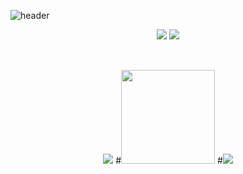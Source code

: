 ![header](https://capsule-render.vercel.app/api?type=waving&color=dbc5b5&height=200&section=header&text=SoYeong's%20Github&fontSize=70&fontColor=ffffff)
<div align="center" style="text-align:center">
<div>
  <a href="mailto:thdud3410@gmail.com"><img src="https://img.shields.io/badge/Gmail-ea4536?style=flat-square&logo=Gmail&logoColor=white"/></a>
  <a href="https://velog.io/@soyeong125"><img src="https://img.shields.io/badge/Velog-20C997?style=flat-square&logo=Velog&logoColor=white"/></a>
</div>
<h2 align="center"></h2>
<br>
<div align="center">
<img src="https://github-readme-stats.vercel.app/api/top-langs/?username=soyeong125&theme=dracula&layout=compact&langs_count=10"/>
#<img src="https://github-readme-stats.vercel.app/api?username=soyeong125&show_icons=true&theme=dracula" height="150"/>
#<img src="http://mazassumnida.wtf/api/v2/generate_badge?boj=thdud3410"/>
  </div>


